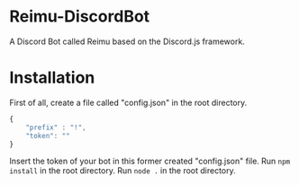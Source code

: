 # Reimu-DiscordBot
A Discord Bot called Reimu based on the Discord.js framework. 

# Installation
First of all, create a file called "config.json" in the root directory. 
```javascript
{
    "prefix" : "!",
    "token": ""
}
```
Insert the token of your bot in this former created "config.json" file. 
Run `npm install` in the root directory. 
Run `node .` in the root directory.
